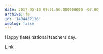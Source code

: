 ```yaml
---
date: 2017-05-10 09:01:56.000000000 -07:00
archive: fb
id: '1494432116'
weblog: false
---
```


Happy (late) national teachers day. 

[Link](http://www.lettersofnote.com/2013/11/i-embrace-you-with-all-my-heart.html?m=1)
